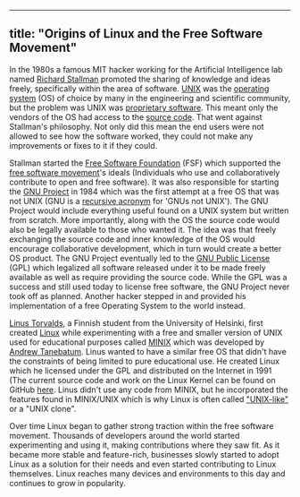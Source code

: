 
---
title: "Origins of Linux and the Free Software Movement"
---

In the 1980s a famous MIT hacker working for the Artificial Intelligence lab named [Richard Stallman](https://en.wikipedia.org/wiki/Richard_Stallman) promoted the sharing of knowledge and ideas freely, specifically within the area of software. [UNIX](https://en.wikipedia.org/wiki/Unix) was the [operating system](https://en.wikipedia.org/wiki/Operating_system) (OS) of choice by many in the engineering and scientific community, but the problem was UNIX was [proprietary software](https://en.wikipedia.org/wiki/Proprietary_software). This meant only the vendors of the OS had access to the [source code](https://en.wikipedia.org/wiki/Source_code). That went against Stallman's philosophy. Not only did this mean the end users were not allowed to see how the software worked, they could not make any improvements or fixes to it if they could.

Stallman started the [Free Software Foundation](https://en.wikipedia.org/wiki/Free_Software_Foundation) (FSF) which supported the [free software movement](https://en.wikipedia.org/wiki/Free_software_movement)'s ideals (Individuals who use and collaboratively contribute to open and free software). It was also responsible for starting the [GNU Project](https://en.wikipedia.org/wiki/GNU_Project) in 1984 which was the first attempt at a free OS that was not UNIX (GNU is a [recursive acronym](https://en.wikipedia.org/wiki/Recursive_acronym) for 'GNUs not UNIX'). The GNU Project would include everything useful found on a UNIX system but written from scratch. More importantly, along with the OS the source code would also be legally available to those who wanted it. The idea was that freely exchanging the source code and inner knowledge of the OS would encourage collaborative development, which in turn would create a better OS product. The GNU Project eventually led to the [GNU Public License](https://en.wikipedia.org/wiki/GNU_General_Public_License) (GPL) which legalized all software released under it to be made freely available as well as require providing the source code. While the GPL was a success and still used today to license free software, the GNU Project never took off as planned. Another hacker stepped in and provided his implementation of a free Operating System to the world instead.

[Linus Torvalds](https://en.wikipedia.org/wiki/Linus_Torvalds), a Finnish student from the University of Helsinki, first created [Linux](https://en.wikipedia.org/wiki/Linux) while experimenting with a free and smaller version of UNIX used for educational purposes called [MINIX](https://en.wikipedia.org/wiki/MINIX) which was developed by [Andrew Tanebatum](https://en.wikipedia.org/wiki/Andrew_S._Tanenbaum). Linus wanted to have a similar free OS that didn't have the constraints of being limited to pure educational use. He created Linux which he licensed under the GPL and distributed on the Internet in 1991 (The current source code and work on the Linux Kernel can be found on GitHub [here](https://github.com/torvalds/linux). Linus didn't use any code from MINIX, but he incorporated the features found in MINIX/UNIX which is why Linux is often called ["UNIX-like"](https://en.wikipedia.org/wiki/Unix-like) or a "UNIX clone".

Over time Linux began to gather strong traction within the free software movement. Thousands of developers around the world started experimenting and using it, making contributions where they saw fit. As it became more stable and feature-rich, businesses slowly started to adopt Linux as a solution for their needs and even started contributing to Linux themselves. Linux reaches many devices and environments to this day and continues to grow in popularity.
